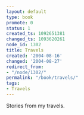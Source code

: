 ```yaml
---
layout: default
type: book
promote: 0
status: 1
created_ts: 1092651381
changed_ts: 1093620261
node_id: 1302
title: Travels
created: '2004-08-16'
changed: '2004-08-27'
redirect_from:
- "/node/1302/"
permalink: "/book/travels/"
tags:
- Travels
---
```

Stories from my travels.

